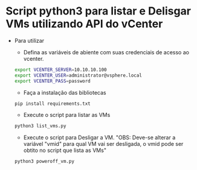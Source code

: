 # Script python3 para listar e Delisgar VMs utilizando API do vCenter

* Para utilizar
    - Defina as variáveis de abiente com suas credenciais de acesso ao vcenter.

    ```sh
    export VCENTER_SERVER=10.10.10.100
    export VCENTER_USER=administrator@vsphere.local
    export VCENTER_PASS=password
    ```
    - Faça a instalação das bibliotecas 
    ```sh
    pip install requirements.txt
    ```
    - Execute o script para listar as VMs
    ```sh
    python3 list_vms.py
    ```
    - Execute o script para Desligar a VM. "OBS: Deve-se alterar a variável "vmid" para qual VM vai ser desligada, o vmid pode ser obtito no script que lista as VMs"
     ```sh
    python3 poweroff_vm.py
    ```